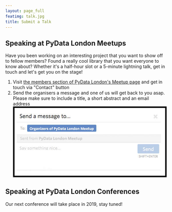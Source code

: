 ```yaml
---
layout: page_full
featimg: talk.jpg
title: Submit a Talk
---
```

## Speaking at PyData London Meetups

Have you been working on an interesting project that you want to show off to
fellow members? Found a really cool library that you want everyone to know
about? Whether it's a half-hour slot or a 5-minute lightning talk, get in touch
and let's get you on the stage! 

1.  Visit [the members section of PyData London's Meetup
    page](https://meetup.com/PyData-London-Meetup/members/)
    and get in touch via "Contact" button
2.  Send the organisers a message and one of us will get back to you asap.
    Please make sure to include a title, a short abstract and an email address
    ![contact_us_image](/img/contact_us_meetup_box.jpg)

## Speaking at PyData London Conferences

Our next conference will take place in 2019, stay tuned!

